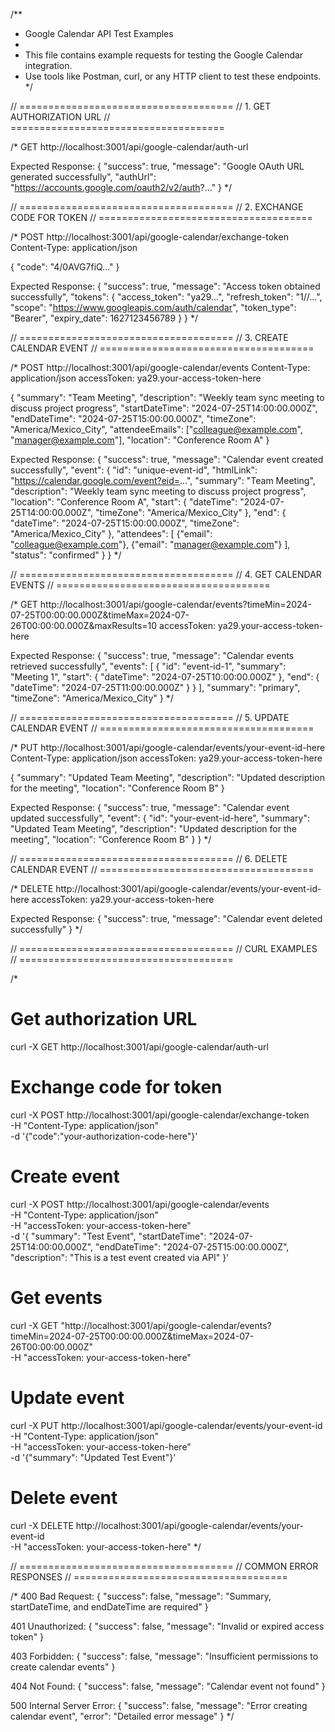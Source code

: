 /**
 * Google Calendar API Test Examples
 * 
 * This file contains example requests for testing the Google Calendar integration.
 * Use tools like Postman, curl, or any HTTP client to test these endpoints.
 */

// =====================================
// 1. GET AUTHORIZATION URL
// =====================================

/*
GET http://localhost:3001/api/google-calendar/auth-url

Expected Response:
{
  "success": true,
  "message": "Google OAuth URL generated successfully",
  "authUrl": "https://accounts.google.com/oauth2/v2/auth?..."
}
*/

// =====================================
// 2. EXCHANGE CODE FOR TOKEN
// =====================================

/*
POST http://localhost:3001/api/google-calendar/exchange-token
Content-Type: application/json

{
  "code": "4/0AVG7fiQ..."
}

Expected Response:
{
  "success": true,
  "message": "Access token obtained successfully",
  "tokens": {
    "access_token": "ya29...",
    "refresh_token": "1//...",
    "scope": "https://www.googleapis.com/auth/calendar",
    "token_type": "Bearer",
    "expiry_date": 1627123456789
  }
}
*/

// =====================================
// 3. CREATE CALENDAR EVENT
// =====================================

/*
POST http://localhost:3001/api/google-calendar/events
Content-Type: application/json
accessToken: ya29.your-access-token-here

{
  "summary": "Team Meeting",
  "description": "Weekly team sync meeting to discuss project progress",
  "startDateTime": "2024-07-25T14:00:00.000Z",
  "endDateTime": "2024-07-25T15:00:00.000Z",
  "timeZone": "America/Mexico_City",
  "attendeeEmails": ["colleague@example.com", "manager@example.com"],
  "location": "Conference Room A"
}

Expected Response:
{
  "success": true,
  "message": "Calendar event created successfully",
  "event": {
    "id": "unique-event-id",
    "htmlLink": "https://calendar.google.com/event?eid=...",
    "summary": "Team Meeting",
    "description": "Weekly team sync meeting to discuss project progress",
    "location": "Conference Room A",
    "start": {
      "dateTime": "2024-07-25T14:00:00.000Z",
      "timeZone": "America/Mexico_City"
    },
    "end": {
      "dateTime": "2024-07-25T15:00:00.000Z",
      "timeZone": "America/Mexico_City"
    },
    "attendees": [
      {"email": "colleague@example.com"},
      {"email": "manager@example.com"}
    ],
    "status": "confirmed"
  }
}
*/

// =====================================
// 4. GET CALENDAR EVENTS
// =====================================

/*
GET http://localhost:3001/api/google-calendar/events?timeMin=2024-07-25T00:00:00.000Z&timeMax=2024-07-26T00:00:00.000Z&maxResults=10
accessToken: ya29.your-access-token-here

Expected Response:
{
  "success": true,
  "message": "Calendar events retrieved successfully",
  "events": [
    {
      "id": "event-id-1",
      "summary": "Meeting 1",
      "start": {
        "dateTime": "2024-07-25T10:00:00.000Z"
      },
      "end": {
        "dateTime": "2024-07-25T11:00:00.000Z"
      }
    }
  ],
  "summary": "primary",
  "timeZone": "America/Mexico_City"
}
*/

// =====================================
// 5. UPDATE CALENDAR EVENT
// =====================================

/*
PUT http://localhost:3001/api/google-calendar/events/your-event-id-here
Content-Type: application/json
accessToken: ya29.your-access-token-here

{
  "summary": "Updated Team Meeting",
  "description": "Updated description for the meeting",
  "location": "Conference Room B"
}

Expected Response:
{
  "success": true,
  "message": "Calendar event updated successfully",
  "event": {
    "id": "your-event-id-here",
    "summary": "Updated Team Meeting",
    "description": "Updated description for the meeting",
    "location": "Conference Room B"
  }
}
*/

// =====================================
// 6. DELETE CALENDAR EVENT
// =====================================

/*
DELETE http://localhost:3001/api/google-calendar/events/your-event-id-here
accessToken: ya29.your-access-token-here

Expected Response:
{
  "success": true,
  "message": "Calendar event deleted successfully"
}
*/

// =====================================
// CURL EXAMPLES
// =====================================

/*
# Get authorization URL
curl -X GET http://localhost:3001/api/google-calendar/auth-url

# Exchange code for token
curl -X POST http://localhost:3001/api/google-calendar/exchange-token \
  -H "Content-Type: application/json" \
  -d '{"code":"your-authorization-code-here"}'

# Create event
curl -X POST http://localhost:3001/api/google-calendar/events \
  -H "Content-Type: application/json" \
  -H "accessToken: your-access-token-here" \
  -d '{
    "summary": "Test Event",
    "startDateTime": "2024-07-25T14:00:00.000Z",
    "endDateTime": "2024-07-25T15:00:00.000Z",
    "description": "This is a test event created via API"
  }'

# Get events
curl -X GET "http://localhost:3001/api/google-calendar/events?timeMin=2024-07-25T00:00:00.000Z&timeMax=2024-07-26T00:00:00.000Z" \
  -H "accessToken: your-access-token-here"

# Update event
curl -X PUT http://localhost:3001/api/google-calendar/events/your-event-id \
  -H "Content-Type: application/json" \
  -H "accessToken: your-access-token-here" \
  -d '{"summary": "Updated Test Event"}'

# Delete event
curl -X DELETE http://localhost:3001/api/google-calendar/events/your-event-id \
  -H "accessToken: your-access-token-here"
*/

// =====================================
// COMMON ERROR RESPONSES
// =====================================

/*
400 Bad Request:
{
  "success": false,
  "message": "Summary, startDateTime, and endDateTime are required"
}

401 Unauthorized:
{
  "success": false,
  "message": "Invalid or expired access token"
}

403 Forbidden:
{
  "success": false,
  "message": "Insufficient permissions to create calendar events"
}

404 Not Found:
{
  "success": false,
  "message": "Calendar event not found"
}

500 Internal Server Error:
{
  "success": false,
  "message": "Error creating calendar event",
  "error": "Detailed error message"
}
*/
